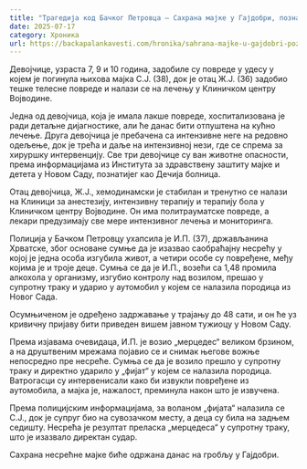 ```yaml
---
title: "Трагедија код Бачког Петровца – Сахрана мајке у Гајдобри, познато стање деце"
date: 2025-07-17
category: Хроника
url: https://backapalankavesti.com/hronika/sahrana-majke-u-gajdobri-poznato-stanje-dece/
---
```


Девојчице, узраста 7, 9 и 10 година, задобиле су повреде у удесу у којем је погинула њихова мајка С.Ј. (38), док је отац Ж.Ј. (36) задобио тешке телесне повреде и налази се на лечењу у Клиничком центру Војводине.

Једна од девојчица, која је имала лакше повреде, хоспитализована је ради детаљне дијагностике, али ће данас бити отпуштена на кућно лечење. Друга девојчица је пребачена са интензивне неге на редовно одељење, док је трећа и даље на интензивној нези, где се спрема за хируршку интервенцију. Све три девојчице су ван животне опасности, према информацијама из Института за здравствену заштиту мајке и детета у Новом Саду, познатијег као Дечија болница.

Отац девојчица, Ж.Ј., хемодинамски је стабилан и тренутно се налази на Клиници за анестезију, интензивну терапију и терапију бола у Клиничком центру Војводине. Он има политрауматске повреде, а лекари предузимају све мере интензивног лечења и мониторинга.

Полиција у Бачком Петровцу ухапсила је И.П. (37), држављанина Хрватске, због основане сумње да је изазвао саобраћајну несрећу у којој је једна особа изгубила живот, а четири особе су повређене, међу којима је и троје деце. Сумња се да је И.П., возећи са 1,48 промила алкохола у организму, изгубио контролу над возилом, прешао у супротну траку и ударио у аутомобил у којем се налазила породица из Новог Сада.

Осумњиченом је одређено задржавање у трајању до 48 сати, и он ће уз кривичну пријаву бити приведен вишем јавном тужиоцу у Новом Саду.

Према изјавама очевидаца, И.П. је возио „мерцедес“ великом брзином, а на друштвеним мрежама појавио се и снимак његове вожње непосредно пре несреће. Сумња се да је возило прешло у супротну траку и директно ударило у „фијат“ у којем се налазила породица. Ватрогасци су интервенисали како би извукли повређене из аутомобила, а мајка је, нажалост, преминула након што је извучена.

Према полицијским информацијама, за воланом „фијата“ налазила се С.Ј., док је супруг био на сувозачком месту, а деца су била на задњем седишту. Несрећа је резултат преласка „мерцедеса“ у супротну траку, што је изазвало директан судар.

Сахрана несрећне мајке биће одржана данас на гробљу у Гајдобри.
